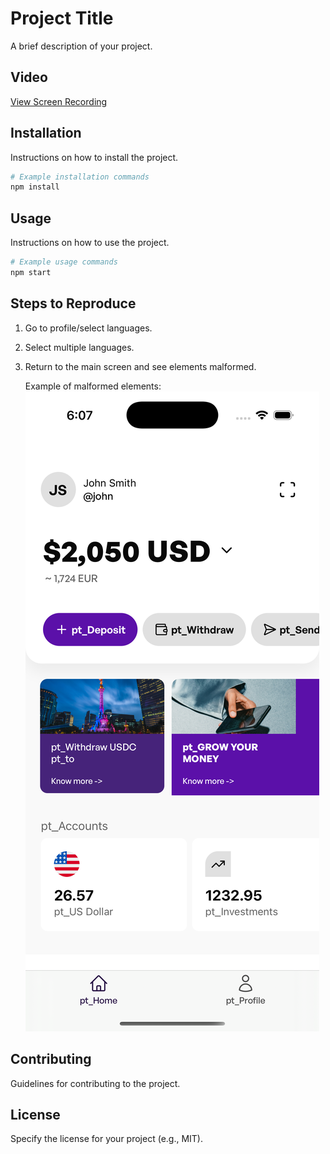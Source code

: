 # Project Title

A brief description of your project.

## Video

[View Screen Recording](https://streamable.com/8xoyku)

## Installation

Instructions on how to install the project.

```bash
# Example installation commands
npm install
```

## Usage

Instructions on how to use the project.

```bash
# Example usage commands
npm start
```

## Steps to Reproduce

1. Go to profile/select languages.
2. Select multiple languages.
3. Return to the main screen and see elements malformed.

   Example of malformed elements:
   ![Malformed Elements](simulator_screenshot_61842613-23C5-49FC-90DD-308B15273C0E.png)

## Contributing

Guidelines for contributing to the project.

## License

Specify the license for your project (e.g., MIT). 